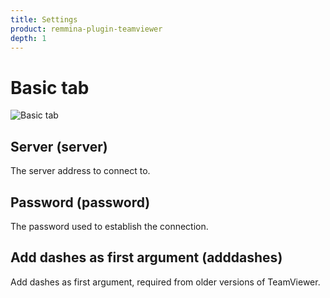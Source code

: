 ```yaml
---
title: Settings
product: remmina-plugin-teamviewer
depth: 1
---
```


# Basic tab

![Basic tab](/resources/remmina-plugin-teamviewer/archive/latest/english/general.png?classes=center)

## Server (server)
The server address to connect to.
## Password (password)
The password used to establish the connection.
## Add dashes as first argument (adddashes)
Add dashes as first argument, required from older versions of TeamViewer.